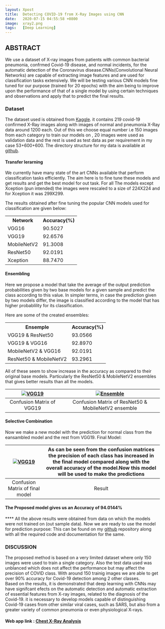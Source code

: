 ```yaml
---
layout: Xpost
title:  Detecting COVID-19 from X-Ray Images using CNN
date:   2020-07-15 04:55:58 +0800
image:  xray2.png
tags:   [Deep Learning]
---
```

## ABSTRACT
We use a dataset of X-ray images from patients with common bacterial pneumonia, confrmed Covid-19 disease, and
normal incidents, for the automatic detection of the Coronavirus disease.CNNs(Convolutional Neural Networks) are capable of extracting image features and are used for classification tasks extensively. We will be testing various CNN models fine tuned for our purpose (trained for 20 epochs) with the aim being to improve upon the performance of that of a single model by using certain techniques and observations and apply that to predict the final results.

### Dataset
The dataset used is obtained from [Kaggle](https://www.kaggle.com/tawsifurrahman/covid19-radiography-database).
it contains 219 covid-19 confirmed X-Ray images along with images of normal and pneumonia X-Ray data around 1200 each.
Out of this we choose equal number i.e 150 images from each category to train our models on , 20 images were used as validation data and the rest is used as test data as per requirement in my case 53+600+600.
The directory structure for my data is available at [github]().

#### Transfer lerarning
We currently have many state of the art CNNs available that perform classification tasks efficiently. The aim here is to fine tune these models and get results and get the best model for out task.
For all The models except Xception (pun intended) the images were rescaled to a size of 224X224 and for Xception it was 299X299.

The results obtained after fine tuning the popular CNN models used for classification are given below:

<table id="tableCss2">
  <tr>
    <th>Network</th>
    <th>Accuracy(%)</th>
  </tr>
  <tr>
    <td>VGG16</td>
    <td>90.5027</td>
  </tr>
  <tr>
    <td>VGG19</td>
    <td>92.6576</td>
  </tr>
  <tr>
    <td>MobileNetV2</td>
    <td>91.3008</td>
  </tr>
  <tr>
    <td>ResNet50</td>
    <td>92.0191</td>
  </tr>
  <tr>
    <td>Xception</td>
    <td>88.7470</td>
  </tr>
</table>

#### Ensembling
Here we propose a model that take the average of the output prediction probabilities given by two base models for a given sample and predict the class according to this value.
In simpler terms, in case the prediction given by two models differ, the image is classified according to the model that has higher probablility for its classification.

Here are some of the created ensembles:


<table id="tableCss2">
  <tr>
    <th>Ensemple</th>
    <th>Accuracy(%)</th>
  </tr>
  <tr>
    <td>VGG19 & ResNet50</td>
    <td>93.0566</td>
  </tr>
  <tr>
    <td>VGG19 & VGG16</td>
    <td>92.8970</td>
  </tr>
  <tr>
    <td>MobileNetV2 & VGG16</td>
    <td>92.0191</td>
  </tr>
  <tr>
    <td>ResNet50 & MobileNetV2</td>
    <td>93.2961</td>
  </tr>

</table>

All of these seem to show increase in the accuracy as compared to their original base models. Particularly the ResNet50 & MobileNetV2 ensembles that gives better results than all the models.

| [![VGG19]({{site.baseurl}}/img/vgg19CM.png)]()  | [![Ensemble]({{site.baseurl}}/img/ensambledCM.png)]()|
|:---:|:---:|
| Confusion Matrix of VGG19 | Confusion Matrix of ResNet50 & MobileNetV2 ensemble |

#### Selective Combination
Now we make a new model with the prediction for normal class from the eansambled model and the rest from VGG19.
Final Model:

| [![VGG19]({{site.baseurl}}/img/finalCM.png)]()  | As can be seen from the confusion matrices the precision of each class has increased in the final model compared along with the overall accuracy of the model.Now this model will be used to make the predictions|
|:---:|:---:|
| Confusion Matrix of final model | Result |

#### The Proposed model gives us an Accuracy of 94.0144%

**** All the above results were obtained from data on which the models were not trained on (out sample data).
Now we are ready to use the model for prediction purpose:
This can be found on my [github]() repository along with all the required code and documentation for the same.


### DISCUSSION
The proposed method is based on a very limited dataset where only 150 images were used to train a single category. Also the test data used was unblanced which does not affect the performance but may affect the precision of COVID class.
With around 150 trainig images we are able to get over 90% accuracy for Covid-19 detection among 2 other classes.  
Based on the results, it is demonstrated that deep learning with CNNs may have signifcant efects on the automatic detection and automatic extraction of essential features from X-ray images, related to the diagnosis of the Covid-19.
it is necessary to develop models capable of distinguishing Covid-19 cases from other similar viral cases, such as SARS, but also from a greater variety of common pneumonia or even physiological X-rays.

#### Web app link : [Chest X-Ray Analysis](http://anubhavs.pythonanywhere.com/)










